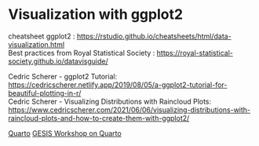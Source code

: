 # Visualization with ggplot2

cheatsheet ggplot2 : https://rstudio.github.io/cheatsheets/html/data-visualization.html  
Best practices from Royal Statistical Society : https://royal-statistical-society.github.io/datavisguide/  

Cedric Scherer - ggplot2 Tutorial: https://cedricscherer.netlify.app/2019/08/05/a-ggplot2-tutorial-for-beautiful-plotting-in-r/   
Cedric Scherer - Visualizing Distributions with Raincloud Plots: https://www.cedricscherer.com/2021/06/06/visualizing-distributions-with-raincloud-plots-and-how-to-create-them-with-ggplot2/   

[Quarto](https://quarto.org/)
[GESIS Workshop on Quarto](https://gesiscss.github.io/quarto-workshop/)

